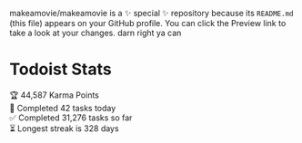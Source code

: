 makeamovie/makeamovie is a ✨ special ✨ repository because its `README.md` (this file) appears on your GitHub profile.
You can click the Preview link to take a look at your changes. darn right ya can

# Todoist Stats

<!-- TODO-IST:START -->
🏆  44,587 Karma Points           
🌸  Completed 42 tasks today           
✅  Completed 31,276 tasks so far           
⏳  Longest streak is 328 days
<!-- TODO-IST:END -->